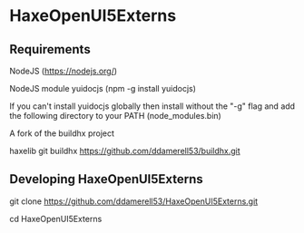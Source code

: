 # HaxeOpenUI5Externs 
## Requirements
NodeJS (https://nodejs.org/)

NodeJS module yuidocjs (npm -g install yuidocjs)

If you can't install yuidocjs globally then install without the "-g" flag and add the following directory to your PATH (node_modules\.bin)

A fork of the buildhx project

haxelib git buildhx https://github.com/ddamerell53/buildhx.git

## Developing HaxeOpenUI5Externs 
git clone https://github.com/ddamerell53/HaxeOpenUI5Externs.git

cd HaxeOpenUI5Externs




